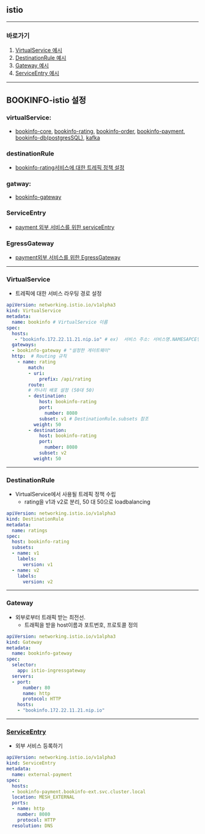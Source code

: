 ## istio 

---

### 바로가기

1. [VirtualService 예시](#VirtualService)
2. [DestinationRule 예시](#DestinationRule)
3. [Gateway 예시](#Gateway)
4. [ServiceEntry 예시](#ServiceEntry)

---

## BOOKINFO-istio 설정

### virtualService:

- [bookinfo-core](link), [bookinfo-rating](link), [bookinfo-order](link), [bookinfo-payment](link), [bookinfo-db(postgresSQL)](link), [kafka](link)

### destinationRule

- [bookinfo-rating서비스에 대한 트레픽 정책 설정](https://github.com/tmax-cloud/BookManagementSystem/blob/master/make/kustomize/base/service-mesh/destination-rule.yaml)

### gatway:

- [bookinfo-gateway](https://github.com/tmax-cloud/BookManagementSystem/blob/master/make/kustomize/base/service-mesh/gateways.yaml)

### ServiceEntry

- [payment 외부 서비스를 위한 serviceEntry](https://github.com/tmax-cloud/BookManagementSystem/blob/master/make/kustomize/base/service-mesh/service-entry.yaml)

### EgressGateway

- [payment외부 서비스를 위한 EgressGateway](link)



---



### VirtualService

- 트레픽에 대한 서비스 라우팅 경로 설정 

```yaml
apiVersion: networking.istio.io/v1alpha3
kind: VirtualService
metadata:
  name: bookinfo # VirtualService 이름
spec:
  hosts:
   - "bookinfo.172.22.11.21.nip.io" # ex)  서비스 주소: 서비스명.NAMESAPCE명.svc.cluster.local / www.tmaxcloud.org 
  gateways:
  - bookinfo-gateway # "설정한 게이트웨이"
  http:  # Routing 규칙
    - name: rating
        match:
        - uri:
            prefix: /api/rating
        route:
        # 카나리 배포 설정 (50대 50)
        - destination:
            host: bookinfo-rating
            port:
              number: 8080
            subset: v1 # DestinationRule.subsets 참조
          weight: 50 
        - destination:
            host: bookinfo-rating
            port:
              number: 8080
            subset: v2
          weight: 50
```

---

### DestinationRule

- VirtualService에서 사용될 트레픽 정책 수립 
  - rating을 v1과 v2로 분리, 50 대 50으로 loadbalancing

```yaml
apiVersion: networking.istio.io/v1alpha3
kind: DestinationRule
metadata:
  name: ratings
spec:
  host: bookinfo-rating
  subsets:
  - name: v1
    labels:
      version: v1
  - name: v2
    labels:
      version: v2
```

---

### Gateway

- 외부로부터 트래픽 받는 최전선. 
  - 트래픽을 받을 host이름과 포트번호, 프로토콜 정의

```yaml
apiVersion: networking.istio.io/v1alpha3
kind: Gateway
metadata:
  name: bookinfo-gateway
spec:
  selector:
    app: istio-ingressgateway
  servers:
  - port:
      number: 80
      name: http
      protocol: HTTP
    hosts:
    - "bookinfo.172.22.11.21.nip.io"
```



---

### [ServiceEntry](https://istio.io/latest/docs/reference/config/networking/service-entry/)

- 외부 서비스 등록하기

```yaml
apiVersion: networking.istio.io/v1alpha3
kind: ServiceEntry
metadata:
  name: external-payment
spec:
  hosts:
  - bookinfo-payment.bookinfo-ext.svc.cluster.local
  location: MESH_EXTERNAL
  ports:
  - name: http
    number: 8080
    protocol: HTTP
  resolution: DNS
```



